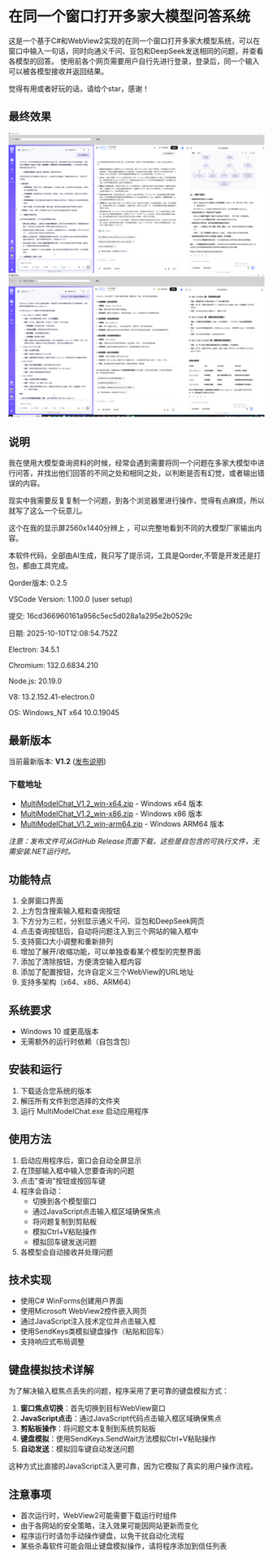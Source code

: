 # 在同一个窗口打开多家大模型问答系统

这是一个基于C#和WebView2实现的在同一个窗口打开多家大模型系统，可以在窗口中输入一句话，同时向通义千问、豆包和DeepSeek发送相同的问题，并查看各模型的回答。
使用前各个网页需要用户自行先进行登录，登录后，同一个输入可以被各模型接收并返回结果。

觉得有用或者好玩的话，请给个star，感谢！

## 最终效果

![最终效果](img/最终效果.png)
![最终效果2](img/最终效果2.png)

## 说明
  我在使用大模型查询资料的时候，经常会遇到需要将同一个问题在多家大模型中进行问答，并找出他们回答的不同之处和相同之处，以判断是否有幻觉，或者输出错误的内容。

  现实中我需要反复复制一个问题，到各个浏览器里进行操作，觉得有点麻烦，所以就写了这么一个玩意儿。

  这个在我的显示屏2560x1440分辨上 ，可以完整地看到不同的大模型厂家输出内容。

  本软件代码，全部由AI生成，我只写了提示词，工具是Qorder,不管是开发还是打包，都由工具完成。

  Qorder版本: 0.2.5

   VSCode Version: 1.100.0 (user setup)

   提交: 16cd366960161a956c5ec5d028a1a295e2b0529c

   日期: 2025-10-10T12:08:54.752Z

   Electron: 34.5.1

   Chromium: 132.0.6834.210

   Node.js: 20.19.0

   V8: 13.2.152.41-electron.0

   OS: Windows_NT x64 10.0.19045

## 最新版本

当前最新版本: **V1.2** ([发布说明](RELEASE_NOTES_V1.2.md))

### 下载地址

- [MultiModelChat_V1.2_win-x64.zip](https://github.com/wadereye/MultiModelChatInOneWindow/blob/main/ReleasesFile/MultiModelChat_V1.2_win-x64.zip) - Windows x64 版本
- [MultiModelChat_V1.2_win-x86.zip](https://github.com/wadereye/MultiModelChatInOneWindow/blob/main/ReleasesFile/MultiModelChat_V1.2_win-x86.zip) - Windows x86 版本
- [MultiModelChat_V1.2_win-arm64.zip](https://github.com/wadereye/MultiModelChatInOneWindow/blob/main/ReleasesFile/MultiModelChat_V1.2_win-arm64.zip) - Windows ARM64 版本


*注意：发布文件可从GitHub Release页面下载，这些是自包含的可执行文件，无需安装.NET运行时。*

## 功能特点

1. 全屏窗口界面
2. 上方包含搜索输入框和查询按钮
3. 下方分为三栏，分别显示通义千问、豆包和DeepSeek网页
4. 点击查询按钮后，自动将问题注入到三个网站的输入框中
5. 支持窗口大小调整和重新排列
6. 增加了展开/收缩功能，可以单独查看某个模型的完整界面
7. 添加了清除按钮，方便清空输入框内容
8. 添加了配置按钮，允许自定义三个WebView的URL地址
9. 支持多架构（x64、x86、ARM64）

## 系统要求

- Windows 10 或更高版本
- 无需额外的运行时依赖（自包含包）

## 安装和运行

1. 下载适合您系统的版本
2. 解压所有文件到您选择的文件夹
3. 运行 MultiModelChat.exe 启动应用程序

## 使用方法

1. 启动应用程序后，窗口会自动全屏显示
2. 在顶部输入框中输入您要查询的问题
3. 点击"查询"按钮或按回车键
4. 程序会自动：
   - 切换到各个模型窗口
   - 通过JavaScript点击输入框区域确保焦点
   - 将问题复制到剪贴板
   - 模拟Ctrl+V粘贴操作
   - 模拟回车键发送问题
5. 各模型会自动接收并处理问题

## 技术实现

- 使用C# WinForms创建用户界面
- 使用Microsoft WebView2控件嵌入网页
- 通过JavaScript注入技术定位并点击输入框
- 使用SendKeys类模拟键盘操作（粘贴和回车）
- 支持响应式布局调整

## 键盘模拟技术详解

为了解决输入框焦点丢失的问题，程序采用了更可靠的键盘模拟方式：

1. **窗口焦点切换**：首先切换到目标WebView窗口
2. **JavaScript点击**：通过JavaScript代码点击输入框区域确保焦点
3. **剪贴板操作**：将问题文本复制到系统剪贴板
4. **键盘模拟**：使用SendKeys.SendWait方法模拟Ctrl+V粘贴操作
5. **自动发送**：模拟回车键自动发送问题

这种方式比直接的JavaScript注入更可靠，因为它模拟了真实的用户操作流程。

## 注意事项

- 首次运行时，WebView2可能需要下载运行时组件
- 由于各网站的安全策略，注入效果可能因网站更新而变化
- 程序运行时请勿手动操作键盘，以免干扰自动化流程
- 某些杀毒软件可能会阻止键盘模拟操作，请将程序添加到信任列表